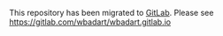 This repository has been migrated to [GitLab][gl]. Please see
https://gitlab.com/wbadart/wbadart.gitlab.io

[gl]: https://about.gitlab.com
